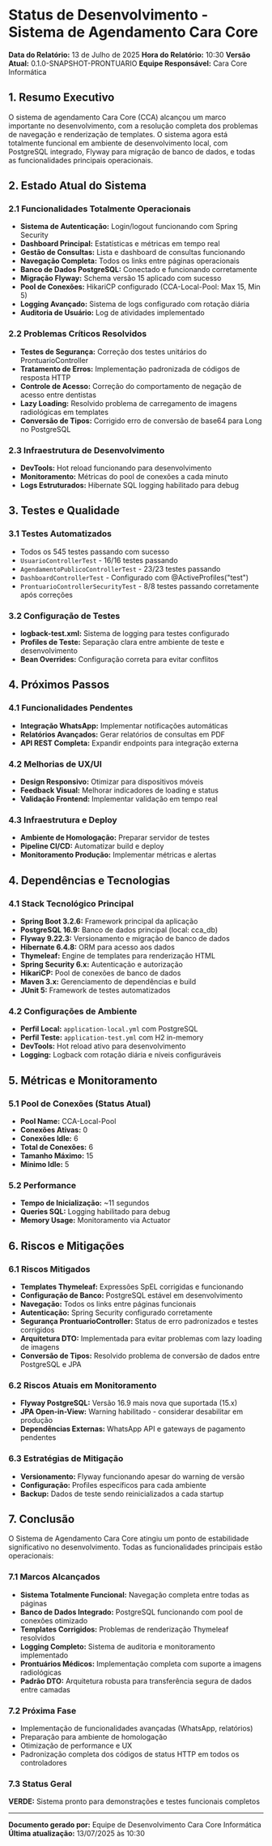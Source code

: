 # Status de Desenvolvimento - Sistema de Agendamento Cara Core

**Data do Relatório:** 13 de Julho de 2025
**Hora do Relatório:** 10:30
**Versão Atual:** 0.1.0-SNAPSHOT-PRONTUARIO
**Equipe Responsável:** Cara Core Informática

## 1. Resumo Executivo

O sistema de agendamento Cara Core (CCA) alcançou um marco importante no desenvolvimento, com a resolução completa dos problemas de navegação e renderização de templates. O sistema agora está totalmente funcional em ambiente de desenvolvimento local, com PostgreSQL integrado, Flyway para migração de banco de dados, e todas as funcionalidades principais operacionais.

## 2. Estado Atual do Sistema

### 2.1 Funcionalidades Totalmente Operacionais

- **Sistema de Autenticação:** Login/logout funcionando com Spring Security
- **Dashboard Principal:** Estatísticas e métricas em tempo real
- **Gestão de Consultas:** Lista e dashboard de consultas funcionando
- **Navegação Completa:** Todos os links entre páginas operacionais
- **Banco de Dados PostgreSQL:** Conectado e funcionando corretamente
- **Migração Flyway:** Schema versão 15 aplicado com sucesso
- **Pool de Conexões:** HikariCP configurado (CCA-Local-Pool: Max 15, Min 5)
- **Logging Avançado:** Sistema de logs configurado com rotação diária
- **Auditoria de Usuário:** Log de atividades implementado

### 2.2 Problemas Críticos Resolvidos

- **Testes de Segurança:** Correção dos testes unitários do ProntuarioController
- **Tratamento de Erros:** Implementação padronizada de códigos de resposta HTTP
- **Controle de Acesso:** Correção do comportamento de negação de acesso entre dentistas
- **Lazy Loading:** Resolvido problema de carregamento de imagens radiológicas em templates
- **Conversão de Tipos:** Corrigido erro de conversão de base64 para Long no PostgreSQL

### 2.3 Infraestrutura de Desenvolvimento

- **DevTools:** Hot reload funcionando para desenvolvimento
- **Monitoramento:** Métricas do pool de conexões a cada minuto
- **Logs Estruturados:** Hibernate SQL logging habilitado para debug

## 3. Testes e Qualidade

### 3.1 Testes Automatizados

- Todos os 545 testes passando com sucesso
- `UsuarioControllerTest` - 16/16 testes passando
- `AgendamentoPublicoControllerTest` - 23/23 testes passando
- `DashboardControllerTest` - Configurado com @ActiveProfiles("test")
- `ProntuarioControllerSecurityTest` - 8/8 testes passando corretamente após correções

### 3.2 Configuração de Testes

- **logback-test.xml:** Sistema de logging para testes configurado
- **Profiles de Teste:** Separação clara entre ambiente de teste e desenvolvimento
- **Bean Overrides:** Configuração correta para evitar conflitos

## 4. Próximos Passos

### 4.1 Funcionalidades Pendentes

- **Integração WhatsApp:** Implementar notificações automáticas
- **Relatórios Avançados:** Gerar relatórios de consultas em PDF
- **API REST Completa:** Expandir endpoints para integração externa

### 4.2 Melhorias de UX/UI

- **Design Responsivo:** Otimizar para dispositivos móveis
- **Feedback Visual:** Melhorar indicadores de loading e status
- **Validação Frontend:** Implementar validação em tempo real

### 4.3 Infraestrutura e Deploy

- **Ambiente de Homologação:** Preparar servidor de testes
- **Pipeline CI/CD:** Automatizar build e deploy
- **Monitoramento Produção:** Implementar métricas e alertas

## 4. Dependências e Tecnologias

### 4.1 Stack Tecnológico Principal

- **Spring Boot 3.2.6:** Framework principal da aplicação
- **PostgreSQL 16.9:** Banco de dados principal (local: cca_db)
- **Flyway 9.22.3:** Versionamento e migração de banco de dados
- **Hibernate 6.4.8:** ORM para acesso aos dados
- **Thymeleaf:** Engine de templates para renderização HTML
- **Spring Security 6.x:** Autenticação e autorização
- **HikariCP:** Pool de conexões de banco de dados
- **Maven 3.x:** Gerenciamento de dependências e build
- **JUnit 5:** Framework de testes automatizados

### 4.2 Configurações de Ambiente

- **Perfil Local:** `application-local.yml` com PostgreSQL
- **Perfil Teste:** `application-test.yml` com H2 in-memory
- **DevTools:** Hot reload ativo para desenvolvimento
- **Logging:** Logback com rotação diária e níveis configuráveis

## 5. Métricas e Monitoramento

### 5.1 Pool de Conexões (Status Atual)

- **Pool Name:** CCA-Local-Pool
- **Conexões Ativas:** 0
- **Conexões Idle:** 6
- **Total de Conexões:** 6
- **Tamanho Máximo:** 15
- **Mínimo Idle:** 5

### 5.2 Performance

- **Tempo de Inicialização:** ~11 segundos
- **Queries SQL:** Logging habilitado para debug
- **Memory Usage:** Monitoramento via Actuator

## 6. Riscos e Mitigações

### 6.1 Riscos Mitigados

- **Templates Thymeleaf:** Expressões SpEL corrigidas e funcionando
- **Configuração de Banco:** PostgreSQL estável em desenvolvimento
- **Navegação:** Todos os links entre páginas funcionais
- **Autenticação:** Spring Security configurado corretamente
- **Segurança ProntuarioController:** Status de erro padronizados e testes corrigidos
- **Arquitetura DTO:** Implementada para evitar problemas com lazy loading de imagens
- **Conversão de Tipos:** Resolvido problema de conversão de dados entre PostgreSQL e JPA

### 6.2 Riscos Atuais em Monitoramento

- **Flyway PostgreSQL:** Versão 16.9 mais nova que suportada (15.x)
- **JPA Open-in-View:** Warning habilitado - considerar desabilitar em produção
- **Dependências Externas:** WhatsApp API e gateways de pagamento pendentes

### 6.3 Estratégias de Mitigação

- **Versionamento:** Flyway funcionando apesar do warning de versão
- **Configuração:** Profiles específicos para cada ambiente
- **Backup:** Dados de teste sendo reinicializados a cada startup

## 7. Conclusão

O Sistema de Agendamento Cara Core atingiu um ponto de estabilidade significativo no desenvolvimento. Todas as funcionalidades principais estão operacionais:

### 7.1 Marcos Alcançados

- **Sistema Totalmente Funcional:** Navegação completa entre todas as páginas
- **Banco de Dados Integrado:** PostgreSQL funcionando com pool de conexões otimizado
- **Templates Corrigidos:** Problemas de renderização Thymeleaf resolvidos
- **Logging Completo:** Sistema de auditoria e monitoramento implementado
- **Prontuários Médicos:** Implementação completa com suporte a imagens radiológicas
- **Padrão DTO:** Arquitetura robusta para transferência segura de dados entre camadas

### 7.2 Próxima Fase

- Implementação de funcionalidades avançadas (WhatsApp, relatórios)
- Preparação para ambiente de homologação
- Otimização de performance e UX
- Padronização completa dos códigos de status HTTP em todos os controladores

### 7.3 Status Geral

**VERDE:** Sistema pronto para demonstrações e testes funcionais completos

---

**Documento gerado por:** Equipe de Desenvolvimento Cara Core Informática  
**Última atualização:** 13/07/2025 às 10:30
